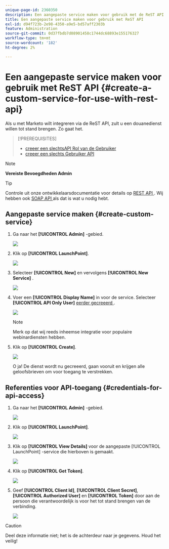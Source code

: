 ```yaml
---
unique-page-id: 2360350
description: Een aangepaste service maken voor gebruik met de ReST API - Marketo Docs - Productdocumentatie
title: Een aangepaste service maken voor gebruik met ReST API
exl-id: d94f723b-2e98-4350-a9e5-bd57aff2303b
feature: Administration
source-git-commit: 0d37fbdb7d08901458c1744dc68893e155176327
workflow-type: tm+mt
source-wordcount: '182'
ht-degree: 2%

---
```


# Een aangepaste service maken voor gebruik met ReST API {#create-a-custom-service-for-use-with-rest-api}

Als u met Marketo wilt integreren via de ReST API, zult u een douanedienst willen tot stand brengen. Zo gaat het.

>[!PREREQUISITES]
>
>* [ creeer een slechtsAPI Rol van de Gebruiker ](/help/marketo/product-docs/administration/users-and-roles/create-an-api-only-user-role.md)
>* [ creeer een slechts Gebruiker API ](/help/marketo/product-docs/administration/users-and-roles/create-an-api-only-user.md)
>

>[!NOTE]
>
>**Vereiste Bevoegdheden Admin**

>[!TIP]
>
>Controle uit onze ontwikkelaarsdocumentatie voor details op [ REST API ](https://developer.adobe.com/marketo-apis/). Wij hebben ook [ SOAP API ](https://experienceleague.adobe.com/en/docs/marketo-developer/marketo/soap/soap-api) als dat is wat u nodig hebt.

## Aangepaste service maken {#create-custom-service}

1. Ga naar het **[!UICONTROL Admin]** -gebied.

   ![](assets/create-a-custom-service-for-use-with-rest-api-1.png)

1. Klik op **[!UICONTROL LaunchPoint]**.

   ![](assets/create-a-custom-service-for-use-with-rest-api-2.png)

1. Selecteer **[!UICONTROL New]** en vervolgens **[!UICONTROL New Service]** .

   ![](assets/create-a-custom-service-for-use-with-rest-api-3.png)

1. Voer een **[!UICONTROL Display Name]** in voor de service. Selecteer **[!UICONTROL API Only User]** [ eerder gecreeerd ](/help/marketo/product-docs/administration/users-and-roles/create-an-api-only-user.md).

   ![](assets/create-a-custom-service-for-use-with-rest-api-4.png)

   >[!NOTE]
   >
   >Merk op dat wij reeds inheemse integratie voor populaire webinardiensten hebben.

1. Klik op **[!UICONTROL Create]**.

   ![](assets/create-a-custom-service-for-use-with-rest-api-5.png)

   O ja! De dienst wordt nu gecreeerd, gaan vooruit en krijgen alle geloofsbrieven om voor toegang te verstrekken.

## Referenties voor API-toegang {#credentials-for-api-access}

1. Ga naar het **[!UICONTROL Admin]** -gebied.

   ![](assets/create-a-custom-service-for-use-with-rest-api-6.png)

1. Klik op **[!UICONTROL LaunchPoint]**.

   ![](assets/create-a-custom-service-for-use-with-rest-api-7.png)

1. Klik op **[!UICONTROL View Details]** voor de aangepaste [!UICONTROL LaunchPoint] -service die hierboven is gemaakt.

   ![](assets/create-a-custom-service-for-use-with-rest-api-8.png)

1. Klik op **[!UICONTROL Get Token]**.

   ![](assets/create-a-custom-service-for-use-with-rest-api-9.png)

1. Geef **[!UICONTROL Client Id]**, **[!UICONTROL Client Secret]**, **[!UICONTROL Authorized User]** en **[!UICONTROL Token]** door aan de persoon die verantwoordelijk is voor het tot stand brengen van de verbinding.

   ![](assets/create-a-custom-service-for-use-with-rest-api-10.png)

>[!CAUTION]
>
>Deel deze informatie niet; het is de achterdeur naar je gegevens. Houd het veilig!
